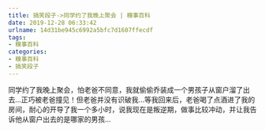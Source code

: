 ```yaml
---
title: 搞笑段子->同学约了我晚上聚会 | 糗事百科
date: 2019-12-28 06:33:42
urlname: 14d31be945c6992a5bfc7d1607ffecdf
tags: 
- 糗事百科
categories:
- 糗事百科
- 搞笑段子
---
```

同学约了我晚上聚会，怕老爸不同意，我就偷偷乔装成一个男孩子从窗户溜了出去...正巧被老爸撞见！但老爸并没有识破我...等我回来后，老爸喝了点酒进了我的房间，耐心的开导了我一个多小时，说我现在是叛逆期，做事比较冲动，并让我告诉他从窗户出去的是哪家的男孩...


